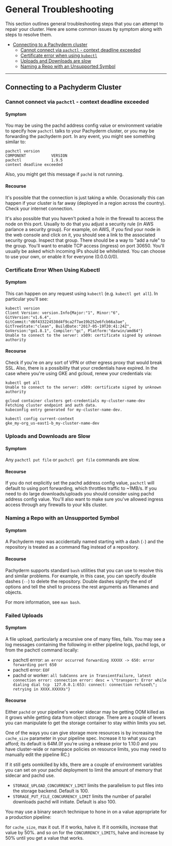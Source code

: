# General Troubleshooting

This section outlines general troubleshooting steps that you can
attempt to repair your cluster.
Here are some common issues by symptom along with steps to resolve them. 

- [Connecting to a Pachyderm cluster](#connecting-to-a-pachyderm-cluster)
  - [Cannot connect via `pachctl` - context deadline exceeded](#cannot-connect-via-pachctl-context-deadline-exceeded)
  - [Certificate error when using `kubectl`](#certificate-error-when-using-kubectl)
  - [Uploads and Downloads are slow](#uploads-and-downloads-are-slow)
  - [Naming a Repo with an Unsupported Symbol](#naming-a-repo-with-an-unsupported-symbol)

---

## Connecting to a Pachyderm Cluster

### Cannot connect via `pachctl` - context deadline exceeded

#### Symptom

You may be using the pachd address config value or environment variable to specify how `pachctl` talks to your Pachyderm cluster, or you may be forwarding the pachyderm port.  In any event, you might see something similar to:

```
pachctl version
COMPONENT           VERSION                                          
pachctl             1.9.5   
context deadline exceeded
```

Also, you might get this message if `pachd` is not running.

#### Recourse

It's possible that the connection is just taking a while. Occasionally this can happen if your cluster is far away (deployed in a region across the country). Check your internet connection.

It's also possible that you haven't poked a hole in the firewall to access the node on this port. Usually to do that you adjust a security rule (in AWS parlance a security group). For example, on AWS, if you find your node in the web console and click on it, you should see a link to the associated security group. Inspect that group. There should be a way to "add a rule" to the group. You'll want to enable TCP access (ingress) on port 30650. You'll usually be asked which incoming IPs should be whitelisted. You can choose to use your own, or enable it for everyone (0.0.0.0/0).


### Certificate Error When Using Kubectl

#### Symptom

This can happen on any request using `kubectl` (e.g. `kubectl get all`). In particular you'll see:

```
kubectl version
Client Version: version.Info{Major:"1", Minor:"6", GitVersion:"v1.6.4", GitCommit:"d6f433224538d4f9ca2f7ae19b252e6fcb66a3ae", GitTreeState:"clean", BuildDate:"2017-05-19T20:41:24Z", GoVersion:"go1.8.1", Compiler:"gc", Platform:"darwin/amd64"}
Unable to connect to the server: x509: certificate signed by unknown authority
```

#### Recourse

Check if you're on any sort of VPN or other egress proxy that would break SSL.  Also, there is a possibility that your credentials have expired. In the case where you're using GKE and gcloud, renew your credentials via:

```
kubectl get all
Unable to connect to the server: x509: certificate signed by unknown authority
```

```
gcloud container clusters get-credentials my-cluster-name-dev
Fetching cluster endpoint and auth data.
kubeconfig entry generated for my-cluster-name-dev.
```

```
kubectl config current-context
gke_my-org_us-east1-b_my-cluster-name-dev
```

### Uploads and Downloads are Slow

#### Symptom

Any `pachctl put file` or `pachctl get file` commands are slow.

#### Recourse

If you do not explicitly set the pachd address config value, `pachctl` will default to using port forwarding, which throttles traffic to ~1MB/s. If you need to do large downloads/uploads you should consider using pachd address config value. You'll also want to make sure you've allowed ingress access through any firewalls to your k8s cluster.

### Naming a Repo with an Unsupported Symbol

#### Symptom

A Pachyderm repo was accidentally named starting with a dash (`-`) and the repository
is treated as a command flag instead of a repository.

#### Recourse

Pachyderm supports standard `bash` utilities that you can
use to resolve this and similar problems. For example, in this case,
you can specify double dashes (`--`) to delete the repository. Double dashes
signify the end of options and tell the shell to process the
rest arguments as filenames and objects.

For more information, see `man bash`.

### Failed Uploads

#### Symptom

A file upload, particularly a recursive one of many files, fails. You may see a log messages containing the following in either pipeline logs, pachd logs, or from the pachctl command locally:
- pachctl errror: ``an error occurred forwarding XXXXX -> 650: error forwarding port 650``
- pachctl error: ``EOF``
- pachd or worker: ``all SubConns are in TransientFailure, latest connection error: connection error: desc = \"transport: Error while dialing dial tcp  127.0.0.1:653: connect: connection refused\"; retrying in XXXX.XXXXXs"}``

#### Recourse

Either ``pachd`` or your pipeline's worker sidecar may be getting OOM killed as it grows while getting data from object storage. There are a couple of levers you can manipulate to get the storage container to stay within limits you set.

One of the ways you can give storage more resources is by increasing the ``cache_size`` parameter in your pipeline spec. Increase it to what you can afford; its default is 64M.(If you’re using a release prior to 1.10.0 and you have cluster-wide or namepace policies on resource limits, you may need to manually edit the pipeline RC.)

If it still gets oomkilled by k8s, there are a couple of environment variables you can set on your pachd deployment to limit the amount of memory that sidecar and pachd use.

- ``STORAGE_UPLOAD_CONCURRENCY_LIMIT`` limits the parallelism to put files into the storage backend. Default is 100.
- ``STORAGE_PUT_FILE_CONCURRENCY_LIMIT`` limits the number of parallel downloads pachd will initiate. Default is also 100.

You may use a binary search technique to hone in on a value appropriate for a production pipeline:

for ``cache_size``, max it out. If it works, halve it. If it oomkills, increase that value by 50%. and so on
for the ``CONCURRENCY_LIMITS``, halve and increase by 50% until you get a value that works.



